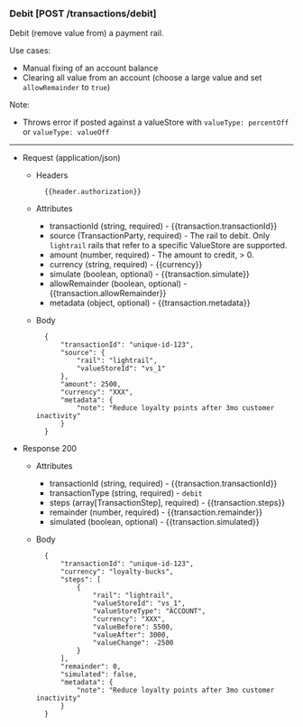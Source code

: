 ### Debit [POST /transactions/debit]

Debit (remove value from) a payment rail.

Use cases:
- Manual fixing of an account balance
- Clearing all value from an account (choose a large value and set `allowRemainder` to `true`)

Note:
- Throws error if posted against a valueStore with `valueType: percentOff` or `valueType: valueOff`

---
+ Request (application/json)
    + Headers
    
            {{header.authorization}}
        
    + Attributes
        + transactionId (string, required) - {{transaction.transactionId}}
        + source (TransactionParty, required) - The rail to debit.  Only `lightrail` rails that refer to a specific ValueStore are supported.
        + amount (number, required) - The amount to credit, > 0.
        + currency (string, required) - {{currency}}
        + simulate (boolean, optional) - {{transaction.simulate}}
        + allowRemainder (boolean, optional) - {{transaction.allowRemainder}}
        + metadata (object, optional) - {{transaction.metadata}}

    + Body

            {
                "transactionId": "unique-id-123",
                "source": {
                    "rail": "lightrail",
                    "valueStoreId": "vs_1"
                },
                "amount": 2500,
                "currency": "XXX",
                "metadata": {
                    "note": "Reduce loyalty points after 3mo customer inactivity"
                }
            }
    
+ Response 200
    + Attributes
        + transactionId (string, required) - {{transaction.transactionId}}
        + transactionType (string, required) - `debit`
        + steps (array[TransactionStep], required) - {{transaction.steps}}
        + remainder (number, required) - {{transaction.remainder}}
        + simulated (boolean, optional) - {{transaction.simulated}}

    + Body

            {
                "transactionId": "unique-id-123",
                "currency": "loyalty-bucks",
                "steps": [
                    {
                        "rail": "lightrail",
                        "valueStoreId": "vs_1",
                        "valueStoreType": "ACCOUNT",
                        "currency": "XXX",
                        "valueBefore": 5500,
                        "valueAfter": 3000,
                        "valueChange": -2500
                    }
                ],
                "remainder": 0,
                "simulated": false,
                "metadata": {
                    "note": "Reduce loyalty points after 3mo customer inactivity"
                }
            }
